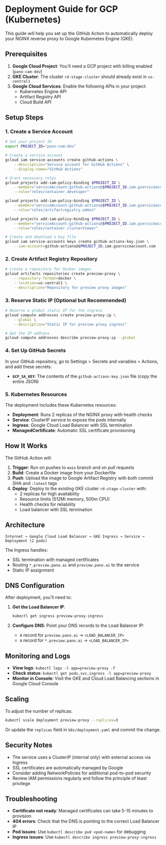 # Deployment Guide for GCP (Kubernetes)

This guide will help you set up the GitHub Action to automatically deploy your NGINX reverse proxy to Google Kubernetes Engine (GKE).

## Prerequisites

1. **Google Cloud Project**: You'll need a GCP project with billing enabled (`pano-cam-dev`)
2. **GKE Cluster**: The cluster `rd-stage-cluster` should already exist in `us-central1`
3. **Google Cloud Services**: Enable the following APIs in your project:
   - Kubernetes Engine API
   - Artifact Registry API
   - Cloud Build API

## Setup Steps

### 1. Create a Service Account

```bash
# Set your project ID
export PROJECT_ID="pano-cam-dev"

# Create a service account
gcloud iam service-accounts create github-actions \
    --description="Service account for GitHub Actions" \
    --display-name="GitHub Actions"

# Grant necessary roles
gcloud projects add-iam-policy-binding $PROJECT_ID \
    --member="serviceAccount:github-actions@$PROJECT_ID.iam.gserviceaccount.com" \
    --role="roles/container.developer"

gcloud projects add-iam-policy-binding $PROJECT_ID \
    --member="serviceAccount:github-actions@$PROJECT_ID.iam.gserviceaccount.com" \
    --role="roles/artifactregistry.admin"

gcloud projects add-iam-policy-binding $PROJECT_ID \
    --member="serviceAccount:github-actions@$PROJECT_ID.iam.gserviceaccount.com" \
    --role="roles/container.clusterViewer"

# Create and download a key file
gcloud iam service-accounts keys create github-actions-key.json \
    --iam-account=github-actions@$PROJECT_ID.iam.gserviceaccount.com
```

### 2. Create Artifact Registry Repository

```bash
# Create a repository for Docker images
gcloud artifacts repositories create preview-proxy \
    --repository-format=docker \
    --location=us-central1 \
    --description="Repository for preview proxy images"
```

### 3. Reserve Static IP (Optional but Recommended)

```bash
# Reserve a global static IP for the ingress
gcloud compute addresses create preview-proxy-ip \
    --global \
    --description="Static IP for preview proxy ingress"

# Get the IP address
gcloud compute addresses describe preview-proxy-ip --global
```

### 4. Set Up GitHub Secrets

In your GitHub repository, go to Settings > Secrets and variables > Actions, and add these secrets:

- **`GCP_SA_KEY`**: The contents of the `github-actions-key.json` file (copy the entire JSON)

### 5. Kubernetes Resources

The deployment includes these Kubernetes resources:

- **Deployment**: Runs 2 replicas of the NGINX proxy with health checks
- **Service**: ClusterIP service to expose the pods internally
- **Ingress**: Google Cloud Load Balancer with SSL termination
- **ManagedCertificate**: Automatic SSL certificate provisioning

## How It Works

The GitHub Action will:

1. **Trigger**: Run on pushes to `main` branch and on pull requests
2. **Build**: Create a Docker image from your Dockerfile
3. **Push**: Upload the image to Google Artifact Registry with both commit SHA and `:latest` tags
4. **Deploy**: Deploy to the existing GKE cluster `rd-stage-cluster` with:
   - 2 replicas for high availability
   - Resource limits (512Mi memory, 500m CPU)
   - Health checks for reliability
   - Load balancer with SSL termination

## Architecture

```
Internet → Google Cloud Load Balancer → GKE Ingress → Service → Deployment (2 pods)
```

The Ingress handles:

- SSL termination with managed certificates
- Routing `*.preview.pano.ai` and `preview.pano.ai` to the service
- Static IP assignment

## DNS Configuration

After deployment, you'll need to:

1. **Get the Load Balancer IP**:

   ```bash
   kubectl get ingress preview-proxy-ingress
   ```

2. **Configure DNS**: Point your DNS records to the Load Balancer IP:
   - `A` record for `preview.pano.ai` → `<LOAD_BALANCER_IP>`
   - `A` record for `*.preview.pano.ai` → `<LOAD_BALANCER_IP>`

## Monitoring and Logs

- **View logs**: `kubectl logs -l app=preview-proxy -f`
- **Check status**: `kubectl get pods,svc,ingress -l app=preview-proxy`
- **Monitor in Console**: Visit the GKE and Cloud Load Balancing sections in Google Cloud Console

## Scaling

To adjust the number of replicas:

```bash
kubectl scale deployment preview-proxy --replicas=3
```

Or update the `replicas` field in `k8s/deployment.yaml` and commit the change.

## Security Notes

- The service uses a ClusterIP (internal only) with external access via Ingress
- SSL certificates are automatically managed by Google
- Consider adding NetworkPolicies for additional pod-to-pod security
- Review IAM permissions regularly and follow the principle of least privilege

## Troubleshooting

- **Certificate not ready**: Managed certificates can take 5-15 minutes to provision
- **404 errors**: Check that the DNS is pointing to the correct Load Balancer IP
- **Pod issues**: Use `kubectl describe pod <pod-name>` for debugging
- **Ingress issues**: Use `kubectl describe ingress preview-proxy-ingress`
